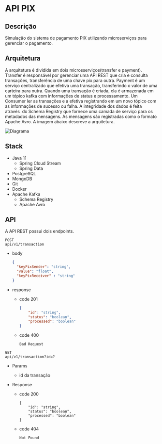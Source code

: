 # API PIX

## Descrição 

Simulação do sistema de pagamento PIX utilizando microserviços para gerenciar o pagamento. 

## Arquitetura
A arquitetura é dividida em dois microsserviços(transfer e payment). Transfer é responsável por gerenciar uma API REST que cria e consulta transações, transferência de uma chave pix para outra. Payment é um serviço centralizado que efetiva uma transação, transferindo o valor de uma carteira para outra. Quando uma transação é criada, ela é armazenada em um tópico kafka com informações de status e processamento. Um Consumer ler as transações e a efetiva registrando em um novo tópico com as informações de sucesso ou falha. A integridade dos dados é feita através  do Schema Registry que fornece uma camada de serviço para os metadados das mensagens. As mensagens são registradas como o formato Apache Avro. A imagem abaixo descreve a arquitetura. 

![Diagrama](https://i.ibb.co/4JcSwBj/Diagrama-em-branco.png)

## Stack
- Java 11
  - Spring Cloud Stream
  - Spring Data
- PostgreSQL
- MongoDB
- Git
- Docker
- Apache Kafka
  - Schema Registry
  - Apache Avro



## API

A API REST possui dois endpoints. 

```
POST
api/v1/transaction
```

- body

  ```json
  {
  	"keyPixSender": "string",
  	"value": "float",
  	"keyPixReceiver" : "string"
  }
  ```

  

- response

  - code 201

    ```json
    {
     	"id": "string",
    	"status": "boolean",
     	"processed": "boolean"
    }
    ```

    

  - code 400

    ``` 
    Bad Request
    ```

```
GET
api/v1/transaction?id=?
```

- Params 

  - id da transação

- Response

  - code 200

    ```
    {
     	"id": "string",
    	"status": "boolean",
     	"processed": "boolean"
    }
    ```

  - code 404

    ``` 
    Not Found
    ```

    
